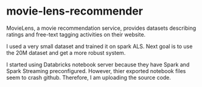 # movie-lens-recommender
MovieLens, a movie recommendation service, provides datasets describing ratings and free-text tagging activities on their website.

I used a very small dataset and trained it on spark ALS. Next goal is to use the 20M dataset and get a more robust system.

I started using Databricks notebook server because they have Spark and Spark Streaming preconfigured. However, thier exported notebook files seem to crash github. Therefore, I am uploading the source code.
